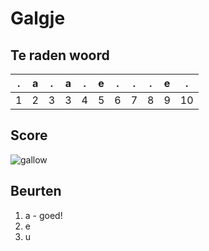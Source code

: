 # Galgje

## Te raden woord

|.|a|.|a|.|e|.|.|.|e|.|
|-|-|-|-|-|-|-|-|-|-|-|
|1|2|3|3|4|5|6|7|8|9|10|

## Score
![gallow](./images/2.png)

## Beurten
1. a - goed!
2. e
3. u